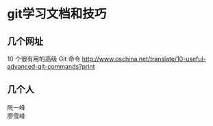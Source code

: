 # git学习文档和技巧

## 几个网址
10 个很有用的高级 Git 命令
http://www.oschina.net/translate/10-useful-advanced-git-commands?print

## 几个人
阮一峰    
廖雪峰    
 
